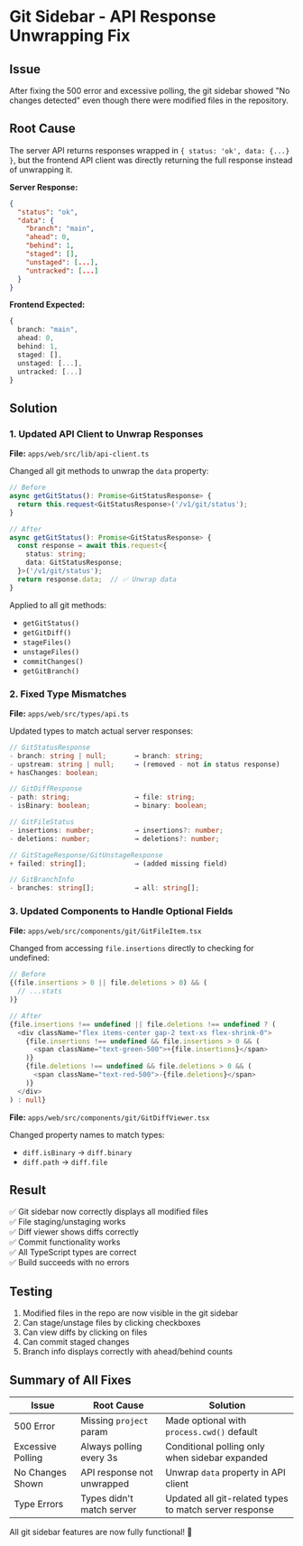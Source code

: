 # Git Sidebar - API Response Unwrapping Fix

## Issue

After fixing the 500 error and excessive polling, the git sidebar showed "No changes detected" even though there were modified files in the repository.

## Root Cause

The server API returns responses wrapped in `{ status: 'ok', data: {...} }`, but the frontend API client was directly returning the full response instead of unwrapping it.

**Server Response:**
```json
{
  "status": "ok",
  "data": {
    "branch": "main",
    "ahead": 0,
    "behind": 1,
    "staged": [],
    "unstaged": [...],
    "untracked": [...]
  }
}
```

**Frontend Expected:**
```typescript
{
  branch: "main",
  ahead: 0,
  behind: 1,
  staged: [],
  unstaged: [...],
  untracked: [...]
}
```

## Solution

### 1. Updated API Client to Unwrap Responses

**File:** `apps/web/src/lib/api-client.ts`

Changed all git methods to unwrap the `data` property:

```typescript
// Before
async getGitStatus(): Promise<GitStatusResponse> {
  return this.request<GitStatusResponse>('/v1/git/status');
}

// After
async getGitStatus(): Promise<GitStatusResponse> {
  const response = await this.request<{
    status: string;
    data: GitStatusResponse;
  }>('/v1/git/status');
  return response.data;  // ✅ Unwrap data
}
```

Applied to all git methods:
- `getGitStatus()`
- `getGitDiff()`
- `stageFiles()`
- `unstageFiles()`
- `commitChanges()`
- `getGitBranch()`

### 2. Fixed Type Mismatches

**File:** `apps/web/src/types/api.ts`

Updated types to match actual server responses:

```typescript
// GitStatusResponse
- branch: string | null;       → branch: string;
- upstream: string | null;     → (removed - not in status response)
+ hasChanges: boolean;

// GitDiffResponse
- path: string;                → file: string;
- isBinary: boolean;           → binary: boolean;

// GitFileStatus
- insertions: number;          → insertions?: number;
- deletions: number;           → deletions?: number;

// GitStageResponse/GitUnstageResponse
+ failed: string[];            → (added missing field)

// GitBranchInfo
- branches: string[];          → all: string[];
```

### 3. Updated Components to Handle Optional Fields

**File:** `apps/web/src/components/git/GitFileItem.tsx`

Changed from accessing `file.insertions` directly to checking for undefined:

```typescript
// Before
{(file.insertions > 0 || file.deletions > 0) && (
  // ...stats
)}

// After
{file.insertions !== undefined || file.deletions !== undefined ? (
  <div className="flex items-center gap-2 text-xs flex-shrink-0">
    {file.insertions !== undefined && file.insertions > 0 && (
      <span className="text-green-500">+{file.insertions}</span>
    )}
    {file.deletions !== undefined && file.deletions > 0 && (
      <span className="text-red-500">-{file.deletions}</span>
    )}
  </div>
) : null}
```

**File:** `apps/web/src/components/git/GitDiffViewer.tsx`

Changed property names to match types:
- `diff.isBinary` → `diff.binary`
- `diff.path` → `diff.file`

## Result

✅ Git sidebar now correctly displays all modified files  
✅ File staging/unstaging works  
✅ Diff viewer shows diffs correctly  
✅ Commit functionality works  
✅ All TypeScript types are correct  
✅ Build succeeds with no errors  

## Testing

1. Modified files in the repo are now visible in the git sidebar
2. Can stage/unstage files by clicking checkboxes
3. Can view diffs by clicking on files
4. Can commit staged changes
5. Branch info displays correctly with ahead/behind counts

## Summary of All Fixes

| Issue | Root Cause | Solution |
|-------|-----------|----------|
| 500 Error | Missing `project` param | Made optional with `process.cwd()` default |
| Excessive Polling | Always polling every 3s | Conditional polling only when sidebar expanded |
| No Changes Shown | API response not unwrapped | Unwrap `data` property in API client |
| Type Errors | Types didn't match server | Updated all git-related types to match server response |

All git sidebar features are now fully functional! 🎉
